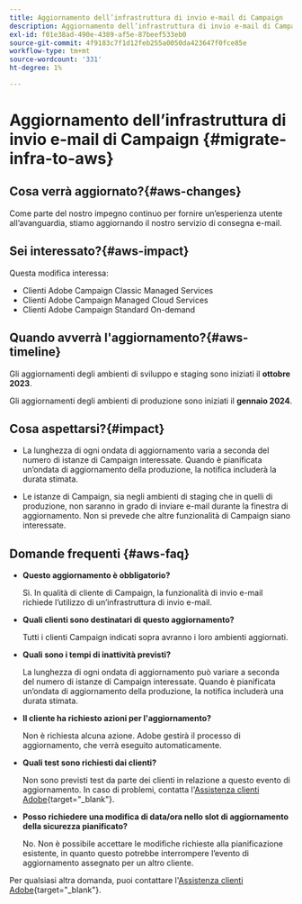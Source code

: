 ```yaml
---
title: Aggiornamento dell’infrastruttura di invio e-mail di Campaign
description: Aggiornamento dell’infrastruttura di invio e-mail di Campaign
exl-id: f01e38ad-490e-4389-af5e-87beef533eb0
source-git-commit: 4f9183c7f1d12feb255a0050da423647f0fce85e
workflow-type: tm+mt
source-wordcount: '331'
ht-degree: 1%

---
```


# Aggiornamento dell’infrastruttura di invio e-mail di Campaign {#migrate-infra-to-aws}

## Cosa verrà aggiornato?{#aws-changes}

Come parte del nostro impegno continuo per fornire un’esperienza utente all’avanguardia, stiamo aggiornando il nostro servizio di consegna e-mail.

## Sei interessato?{#aws-impact}

Questa modifica interessa:

* Clienti Adobe Campaign Classic Managed Services
* Clienti Adobe Campaign Managed Cloud Services
* Clienti Adobe Campaign Standard On-demand

## Quando avverrà l&#39;aggiornamento?{#aws-timeline}

Gli aggiornamenti degli ambienti di sviluppo e staging sono iniziati il **ottobre 2023**.

Gli aggiornamenti degli ambienti di produzione sono iniziati il **gennaio 2024**.

## Cosa aspettarsi?{#impact}

* La lunghezza di ogni ondata di aggiornamento varia a seconda del numero di istanze di Campaign interessate. Quando è pianificata un’ondata di aggiornamento della produzione, la notifica includerà la durata stimata.

* Le istanze di Campaign, sia negli ambienti di staging che in quelli di produzione, non saranno in grado di inviare e-mail durante la finestra di aggiornamento. Non si prevede che altre funzionalità di Campaign siano interessate.

## Domande frequenti {#aws-faq}

* **Questo aggiornamento è obbligatorio?**

  Sì. In qualità di cliente di Campaign, la funzionalità di invio e-mail richiede l’utilizzo di un’infrastruttura di invio e-mail.

* **Quali clienti sono destinatari di questo aggiornamento?**

  Tutti i clienti Campaign indicati sopra avranno i loro ambienti aggiornati.

* **Quali sono i tempi di inattività previsti?**

  La lunghezza di ogni ondata di aggiornamento può variare a seconda del numero di istanze di Campaign interessate. Quando è pianificata un’ondata di aggiornamento della produzione, la notifica includerà una durata stimata.

* **Il cliente ha richiesto azioni per l&#39;aggiornamento?**

  Non è richiesta alcuna azione. Adobe gestirà il processo di aggiornamento, che verrà eseguito automaticamente.

* **Quali test sono richiesti dai clienti?**

  Non sono previsti test da parte dei clienti in relazione a questo evento di aggiornamento. In caso di problemi, contatta l&#39;[Assistenza clienti Adobe](https://experienceleague.adobe.com/?support-solution=Campaign#support){target="_blank"}.


* **Posso richiedere una modifica di data/ora nello slot di aggiornamento della sicurezza pianificato?**

  No. Non è possibile accettare le modifiche richieste alla pianificazione esistente, in quanto questo potrebbe interrompere l’evento di aggiornamento assegnato per un altro cliente.

Per qualsiasi altra domanda, puoi contattare l&#39;[Assistenza clienti Adobe](https://experienceleague.adobe.com/?support-solution=Campaign#support){target="_blank"}.
